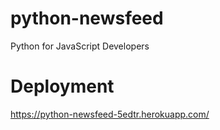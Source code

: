 # python-newsfeed
Python for JavaScript Developers

# Deployment
https://python-newsfeed-5edtr.herokuapp.com/

